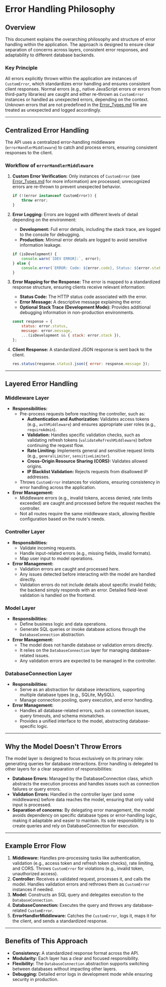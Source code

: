 # Error Handling Philosophy

## Overview

This document explains the overarching philosophy and structure of error handling within the application. The approach is designed to ensure clear separation of concerns across layers, consistent error responses, and adaptability to different database backends.

### Key Principle

All errors explicitly thrown within the application are instances of `CustomError`, which standardizes error handling and ensures consistent client responses. Normal errors (e.g., native JavaScript errors or errors from third-party libraries) are caught and either re-thrown as `CustomError` instances or handled as unexpected errors, depending on the context. Unknown errors that are not predefined in the [Error_Types.md](./Error_Types.md) file are treated as unexpected and logged accordingly.

---

## Centralized Error Handling

The API uses a centralized error-handling middleware (`errorHandlerMiddleware`) to catch and process errors, ensuring consistent responses to the client.

### Workflow of `errorHandlerMiddleware`

1. **Custom Error Verification:** Only instances of `CustomError` (see [Error_Types.md](./Error_Types.md) for more information) are processed; unrecognized errors are re-thrown to prevent unexpected behavior.

   ```javascript
   if (!(error instanceof CustomError)) {
       throw error;
   }
   ```

2. **Error Logging:** Errors are logged with different levels of detail depending on the environment:
   - **Development:** Full error details, including the stack trace, are logged to the console for debugging.
   - **Production:** Minimal error details are logged to avoid sensitive information leakage.

   ```javascript
   if (isDevelopment) {
       console.warn(`[DEV ERROR]:`, error);
   } else {
       console.error(`ERROR: Code: ${error.code}, Status: ${error.status}`);
   }
   ```

3. **Error Mapping for the Response:** The error is mapped to a standardized response structure, ensuring clients receive relevant information:
   - **Status Code:** The HTTP status code associated with the error.
   - **Error Message:** A descriptive message explaining the error.
   - **Optional Stack Trace (Development Mode):** Provides additional debugging information in non-production environments.

   ```javascript
   const response = {
       status: error.status,
       message: error.message,
       ...(isDevelopment && { stack: error.stack }),
   };
   ```

4. **Client Response:** A standardized JSON response is sent back to the client.

   ```javascript
   res.status(response.status).json({ error: response.message });
   ```

---

## Layered Error Handling

### Middleware Layer
- **Responsibilities:**
  - Pre-process requests before reaching the controller, such as:
    - **Authentication and Authorization:** Validates access tokens (e.g., `authMiddleware`) and ensures appropriate user roles (e.g., `requireAdmin`).
    - **Validation:** Handles specific validation checks, such as validating refresh tokens (`validateRefreshMiddleware`) before continuing the request flow.
    - **Rate Limiting:** Implements general and sensitive request limits (e.g., `generalLimiter`, `sensitiveLimiter`).
    - **Cross-Origin Resource Sharing (CORS):** Validates allowed origins.
    - **IP Blacklist Validation:** Rejects requests from disallowed IP addresses.
  - Throws `CustomError` instances for violations, ensuring consistency in error handling across the application.
- **Error Management:**
  - Middleware errors (e.g., invalid tokens, access denied, rate limits exceeded) are caught and processed before the request reaches the controller.
  - Not all routes require the same middleware stack, allowing flexible configuration based on the route's needs.

### Controller Layer
- **Responsibilities:**
  - Validate incoming requests.
  - Handle input-related errors (e.g., missing fields, invalid formats).
  - Map user input to model operations.
- **Error Management:**
  - Validation errors are caught and processed here.
  - Any issues detected before interacting with the model are handled directly.
  - Validation errors do not include details about specific invalid fields; the backend simply responds with an error. Detailed field-level validation is handled on the frontend.

### Model Layer
- **Responsibilities:**
  - Define business logic and data operations.
  - Generate SQL queries or invoke database actions through the `DatabaseConnection` abstraction.
- **Error Management:**
  - The model does not handle database or validation errors directly.
  - It relies on the `DatabaseConnection` layer for managing database-related issues.
  - Any validation errors are expected to be managed in the controller.

### DatabaseConnection Layer
- **Responsibilities:**
  - Serve as an abstraction for database interactions, supporting multiple database types (e.g., SQLite, MySQL).
  - Manage connection pooling, query execution, and error handling.
- **Error Management:**
  - Handles all database-related errors, such as connection issues, query timeouts, and schema mismatches.
  - Provides a unified interface to the model, abstracting database-specific logic.

---

## Why the Model Doesn't Throw Errors

The model layer is designed to focus exclusively on its primary role: generating queries for database interactions. Error handling is delegated to other layers for a clear separation of responsibilities:
- **Database Errors:** Managed by the DatabaseConnection class, which abstracts the execution process and handles issues such as connection failures or query errors.
- **Validation Errors:**  Handled in the controller layer (and some middlewares) before data reaches the model, ensuring that only valid input is processed.
- **Separation of concerns:** By delegating error management, the model avoids dependency on specific database types or error-handling logic, making it adaptable and easier to maintain. Its sole responsibility is to create queries and rely on DatabaseConnection for execution.

---

## Example Error Flow

1. **Middleware:** Handles pre-processing tasks like authentication, validation (e.g., access token and refresh token checks), rate limiting, and CORS. Throws `CustomError` for violations (e.g., invalid token, unauthorized access).
2. **Controller:** Receives a validated request, processes it, and calls the model. Handles validation errors and rethrows them as `CustomError` instances if needed.
3. **Model:** Constructs an SQL query and delegates execution to the `DatabaseConnection`.
4. **DatabaseConnection:** Executes the query and throws any database-related `CustomError`.
5. **ErrorHandlerMiddleware:** Catches the `CustomError`, logs it, maps it for the client, and sends a standardized response.

---

## Benefits of This Approach

- **Consistency:** A standardized response format across the API.
- **Modularity:** Each layer has a clear and focused responsibility.
- **Flexibility:** The `DatabaseConnection` abstraction supports switching between databases without impacting other layers.
- **Debugging:** Detailed error logs in development mode while ensuring security in production.

